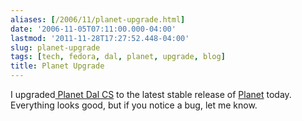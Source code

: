 ```yaml
---
aliases: [/2006/11/planet-upgrade.html]
date: '2006-11-05T07:11:00.000-04:00'
lastmod: '2011-11-28T17:27:52.448-04:00'
slug: planet-upgrade
tags: [tech, fedora, dal, planet, upgrade, blog]
title: Planet Upgrade
---
```


I upgraded[ Planet Dal CS](http://planet.cs.dal.ca "Planet Dal CS" ) to the
latest stable release of [Planet](http://www.planetplanet.org) today.
Everything looks good, but if you notice a bug, let me know.

